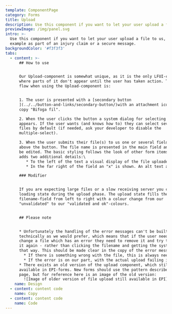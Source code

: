```yaml
---
template: ComponentPage
category: Forms
title: Upload
description: Use this component if you want to let your user upload a file to us.
previewImage: /img/panel.svg
intro: >-
  Use this component if you want to let your user upload a file to us, for
  example as part of an injury claim or a secure message.
backgroundColor: '#f3f3f3'
tabs:
  - content: >-
      ## How to use


      Our Upload-component is somewhat unique, as it is the only LFUI-component
      where parts of it don't appear until the user has taken action. The user
      flow when using the Upload-component is:


      1. The user is presented with a [secondary button
      ](../../button-and-links/secondary-button/)with an attachment icon and the
      copy "Bifoga fil".

      2. When the user clicks the button a system dialog for selecting a file
      appears. If the user wants (and knows how to) they can select several
      files by default (if needed, ask your developer to disable the
      multiple-select).

      3. When the user submits their file(s) to us one or several fields appear
      above the button. The file name is presented in the main field and cannot
      be edited. The basic styling follows the look of other form items, but
      adds two additional details:\
         * To the left of the text a visual display of the file uploaded is displayed. In its default look a small preview of the image is shown (without consideration of image dimensions). If the file is either a pdf or word-document a corresponding icon is shown. If the file type is neither an image nor pdf/word a grey box appears.\
         * In the far right of the field an "x" is shown. An alt text appears on hover informing the user that a click will remove the file. 

      ### Modifier


      If you are expecting large files or a slow receiving server you can add a
      loading state during the upload phase. The upload state fills the
      filename-field from left to right with a colour change from our
      "unvalidated" to our "validated and ok"-colours.


      ## Please note


      * Unfortunately the handling of the error messages can't be built
      technically as we would prefer, which means that if the user needs to
      change a file which has an error they need to remove it and try to upload
      it again - rather than clicking the filename and getting the system dialog
      that way. This should be made clear in the copy of the error message.\
        * If there is something wrong with the file, this is always needed.\
        * If the error is on our part, with the actual upload failing it depends on the implementation if the user needs to remove and re-add the file or if they can just try to submit it again. Work with your developers and copy to find the right error messages to display for your specific case.
      * There exists an old version of the upload component, which still is
      available in EPI-forms. New forms should use the pattern described on this
      page, but for reference here is an image of the old version:
        ![Image of older version of file upload still available in EPI](/img/old-file-upload.png "Image of older version of file upload still available in EPI")
    name: Design
  - content: content code
    name: Copy
  - content: content code
    name: Code
---
```


